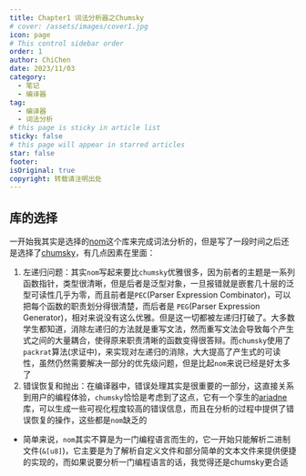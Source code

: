 ```yaml
---
title: Chapter1 词法分析器之Chumsky
# cover: /assets/images/cover1.jpg
icon: page
# This control sidebar order
order: 1
author: ChiChen
date: 2023/11/03
category:
  - 笔记
  - 编译器
tag:
  - 编译器
  - 词法分析
# this page is sticky in article list
sticky: false
# this page will appear in starred articles
star: false
footer: 
isOriginal: true
copyright: 转载请注明出处
---
```


## 库的选择

一开始我其实是选择的[nom](https://docs.rs/nom/7.1.3/nom/index.html)这个库来完成词法分析的，但是写了一段时间之后还是选择了[chumsky](https://docs.rs/chumsky/1.0.0-alpha.6/chumsky/index.html)，有几点因素在里面：

1. 左递归问题：其实`nom`写起来要比`chumsky`优雅很多，因为前者的主题是一系列函数指针，类型很清晰，但是后者是泛型对象，一旦报错就是嵌套几十层的泛型可读性几乎为零，而且前者是`PEC`(Parser Expression Combinator)，可以把每个函数的职责划分得很清楚，而后者是 `PEG`(Parser Expression Generator)，相对来说没有这么优雅。但是这一切都被左递归打破了。大多数学生都知道，消除左递归的方法就是重写文法，然而重写文法会导致每个产生式之间的大量耦合，使得原来职责清晰的函数变得很答辩。而`chumsky`使用了`packrat`算法(求证中)，来实现对左递归的消除，大大提高了产生式的可读性，虽然仍然需要解决一部分的优先级问题，但是比起`nom`来说已经是好太多了
2. 错误恢复和抛出：在编译器中，错误处理其实是很重要的一部分，这直接关系到用户的编程体验，`chumsky`恰恰是考虑到了这点，它有一个孪生的[ariadne](https://github.com/zesterer/ariadne)库，可以生成一些可视化程度较高的错误信息，而且在分析的过程中提供了错误恢复的操作，这些都是`nom`缺乏的

- 简单来说，`nom`其实不算是为一门编程语言而生的，它一开始只能解析二进制文件(`&[u8]`)，它主要是为了解析自定义文件和部分简单的文本文件来提供便捷的实现的，而如果说要分析一门编程语言的话，我觉得还是chumsky更合适
